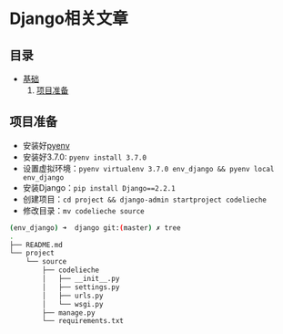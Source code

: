 # Django相关文章

## 目录
- [基础](./base/)
    1. [项目准备](./base/01-项目准备.md)


## 项目准备
- 安装好[pyenv](https://github.com/pyenv/pyenv)
- 安装好3.7.0: `pyenv install 3.7.0`
- 设置虚拟环境：`pyenv virtualenv 3.7.0 env_django && pyenv local env_django`
- 安装Django：`pip install Django==2.2.1`
- 创建项目：`cd project && django-admin startproject codelieche`
- 修改目录：`mv codelieche source`

```bash
(env_django) ➜  django git:(master) ✗ tree
.
├── README.md
└── project
    └── source
        ├── codelieche
        │   ├── __init__.py
        │   ├── settings.py
        │   ├── urls.py
        │   └── wsgi.py
        ├── manage.py
        └── requirements.txt
```
